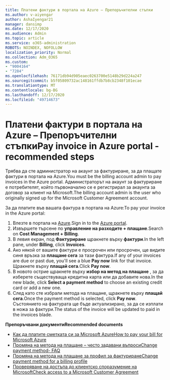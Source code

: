 ```yaml
---
title: Платени фактури в портала на Azure – Препоръчителни стъпки
ms.author: v-aiyengar
author: AshaIyengar21
manager: dansimp
ms.date: 12/17/2020
ms.audience: Admin
ms.topic: article
ms.service: o365-administration
ROBOTS: NOINDEX, NOFOLLOW
localization_priority: Normal
ms.collection: Adm_O365
ms.custom:
- "9004164"
- "7284"
ms.openlocfilehash: 76171db94d905eaec0263700e5148b29d224a247
ms.sourcegitcommit: b5f05809732ac148161ffdb7b8cb2348f101ecae
ms.translationtype: MT
ms.contentlocale: bg-BG
ms.lasthandoff: 12/17/2020
ms.locfileid: "49714673"
---
```

# <a name="pay-invoice-in-azure-portal---recommended-steps"></a><span data-ttu-id="0713a-102">Платени фактури в портала на Azure – Препоръчителни стъпки</span><span class="sxs-lookup"><span data-stu-id="0713a-102">Pay invoice in Azure portal - recommended steps</span></span>

<span data-ttu-id="0713a-103">Трябва да сте администратор на акаунт за фактуриране, за да плащате фактури в портала на Azure.</span><span class="sxs-lookup"><span data-stu-id="0713a-103">You must be the billing account admin to pay invoices in the Azure portal.</span></span> <span data-ttu-id="0713a-104">Администраторът на акаунт за фактуриране е потребителят, който първоначално се е регистрирал за акаунта за договор за клиент на Microsoft.</span><span class="sxs-lookup"><span data-stu-id="0713a-104">The billing account admin is the user who originally signed up for the Microsoft Customer Agreement account.</span></span> 

<span data-ttu-id="0713a-105">За да платите във вашата фактура в портала на Azure:</span><span class="sxs-lookup"><span data-stu-id="0713a-105">To pay your invoice in the Azure portal:</span></span> 

1. <span data-ttu-id="0713a-106">Влезте в портала на [Azure](https://portal.azure.com/).</span><span class="sxs-lookup"><span data-stu-id="0713a-106">Sign in to the [Azure portal](https://portal.azure.com/).</span></span>
1. <span data-ttu-id="0713a-107">Извършете търсене по **управление на разходите + плащане**.</span><span class="sxs-lookup"><span data-stu-id="0713a-107">Search on **Cost Management + Billing**.</span></span>
1. <span data-ttu-id="0713a-108">В левия екран, под **Фактуриране** щракнете върху **фактури**.</span><span class="sxs-lookup"><span data-stu-id="0713a-108">In the left pane, under **Billing**, click **Invoices**.</span></span>
1. <span data-ttu-id="0713a-109">Ако някой от вашите фактури е просрочен или просрочен, ще видите синя връзка за **плащане сега** за тази фактура.</span><span class="sxs-lookup"><span data-stu-id="0713a-109">If any of your invoices are due or past due, you'll see a blue **Pay now** link for that invoice.</span></span> <span data-ttu-id="0713a-110">Щракнете върху **плащай сега**.</span><span class="sxs-lookup"><span data-stu-id="0713a-110">Click **Pay now**.</span></span>
1. <span data-ttu-id="0713a-111">В новото острие щракнете върху **избор на метод на плащане** , за да изберете съществуваща кредитна карта или да добавите нова.</span><span class="sxs-lookup"><span data-stu-id="0713a-111">In the new blade, click **Select a payment method** to choose an existing credit card or add a new one.</span></span>
1. <span data-ttu-id="0713a-112">След като сте избрали метода на плащане, щракнете върху **плащай сега**.</span><span class="sxs-lookup"><span data-stu-id="0713a-112">Once the payment method is selected, click **Pay now**.</span></span>
<span data-ttu-id="0713a-113">Състоянието на фактурата ще бъде актуализирано, за да се изплати в ножа за фактури.</span><span class="sxs-lookup"><span data-stu-id="0713a-113">The status of the invoice will be updated to paid in the invoices blade.</span></span>

<span data-ttu-id="0713a-114">**Препоръчвани документи**</span><span class="sxs-lookup"><span data-stu-id="0713a-114">**Recommended documents**</span></span>

- [<span data-ttu-id="0713a-115">Как да платите сметката си за Microsoft Azure</span><span class="sxs-lookup"><span data-stu-id="0713a-115">How to pay your bill for Microsoft Azure</span></span>](https://docs.microsoft.com/azure/cost-management-billing/understand/pay-bill)
- [<span data-ttu-id="0713a-116">Промяна на метода на плащане – често задавани въпроси</span><span class="sxs-lookup"><span data-stu-id="0713a-116">Change payment method- FAQ</span></span>](https://docs.microsoft.com/azure/billing/billing-how-to-change-credit-card?WT.mc_id=Portal-Microsoft_Azure_Support#frequently-asked-questions)
- [<span data-ttu-id="0713a-117">Промяна на метода на плащане за профил за фактуриране</span><span class="sxs-lookup"><span data-stu-id="0713a-117">Change payment method for a billing profile</span></span>](https://docs.microsoft.com/azure/cost-management-billing/manage/change-credit-card?WT.mc_id=Portal-Microsoft_Azure_Support#manage-credit-cards-for-a-microsoft-customer-agreement)
- [<span data-ttu-id="0713a-118">Проверяване на достъпа до клиентско споразумение на Microsoft</span><span class="sxs-lookup"><span data-stu-id="0713a-118">Check access to a Microsoft Customer Agreement</span></span>](https://docs.microsoft.com/azure/cost-management-billing/manage/change-credit-card?WT.mc_id=Portal-Microsoft_Azure_Support%22%20%5Cl%20%22manage-credit-cards-for-a-microsoft-customer-agreement%22%20%5Ct%20%22_blank#check-the-type-of-your-account)